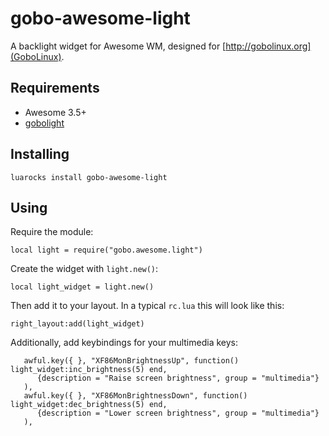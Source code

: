 gobo-awesome-light
==================

A backlight widget for Awesome WM, designed for [http://gobolinux.org](GoboLinux).

Requirements
------------

* Awesome 3.5+
* [gobolight](http://github.com/gobolinux/GoboLight)

Installing
----------

```
luarocks install gobo-awesome-light
```

Using
-----

Require the module:


```
local light = require("gobo.awesome.light")
```

Create the widget with `light.new()`:

```
local light_widget = light.new()
```

Then add it to your layout.
In a typical `rc.lua` this will look like this:


```
right_layout:add(light_widget)
```

Additionally, add keybindings for your multimedia keys:

```
   awful.key({ }, "XF86MonBrightnessUp", function() light_widget:inc_brightness(5) end,
      {description = "Raise screen brightness", group = "multimedia"}
   ),
   awful.key({ }, "XF86MonBrightnessDown", function() light_widget:dec_brightness(5) end,
      {description = "Lower screen brightness", group = "multimedia"}
   ),
```


